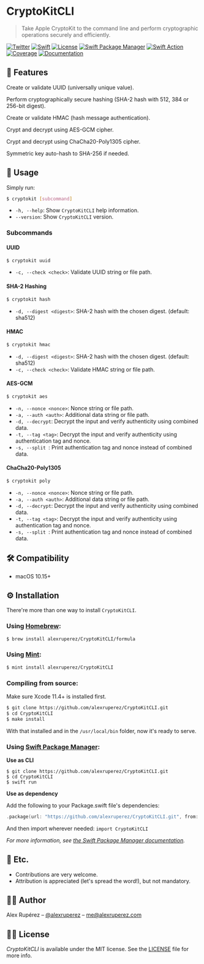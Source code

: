# CryptoKitCLI
> Take Apple CryptoKit to the command line and perform cryptographic operations securely and efficiently.

[![Twitter](https://img.shields.io/badge/contact-%40alexruperez-blue)](http://twitter.com/alexruperez)
[![Swift](https://img.shields.io/badge/swift-5-orange)](https://swift.org)
[![License](https://img.shields.io/github/license/alexruperez/CryptoKitCLI)](LICENSE)
[![Swift Package Manager](https://img.shields.io/badge/Swift%20Package%20Manager-compatible-4BC51D.svg?style=flat)](https://swift.org/package-manager)
[![Swift Action](https://github.com/alexruperez/CryptoKitCLI/workflows/Swift/badge.svg)](https://github.com/alexruperez/CryptoKitCLI/actions)
[![Coverage](https://codecov.io/gh/alexruperez/CryptoKitCLI/branch/master/graph/badge.svg)](https://codecov.io/gh/alexruperez/CryptoKitCLI)
[![Documentation](https://alexruperez.github.io/CryptoKitCLI/badge.svg)](https://alexruperez.github.io/CryptoKitCLI)

## 🌟 Features

Create or validate UUID (universally unique value).

Perform cryptographically secure hashing (SHA-2  hash with 512, 384 or 256-bit digest).

Create or validate HMAC (hash message authentication).

Crypt and decrypt using AES-GCM cipher.

Crypt and decrypt using ChaCha20-Poly1305 cipher.

Symmetric key auto-hash to SHA-256 if needed.

## 🐒 Usage

Simply run:

```sh
$ cryptokit [subcommand]
```

* `-h, --help`: Show `CryptoKitCLI` help information.
* `--version`: Show `CryptoKitCLI` version.

### Subcommands

#### UUID

```sh
$ cryptokit uuid
```

* `-c, --check <check>`: Validate UUID string or file path.
  
#### SHA-2 Hashing

```sh
$ cryptokit hash
```

* `-d, --digest <digest>`: SHA-2 hash with the chosen digest. (default: sha512)

#### HMAC

```sh
$ cryptokit hmac
```

* `-d, --digest <digest>`: SHA-2 hash with the chosen digest. (default: sha512)
* `-c, --check <check>`: Validate HMAC string or file path.

#### AES-GCM

```sh
$ cryptokit aes
```

* `-n, --nonce <nonce>`: Nonce string or file path.
* `-a, --auth <auth>`: Additional data string or file path.
* `-d, --decrypt`: Decrypt the input and verify authenticity using combined data.
* `-t, --tag <tag>`: Decrypt the input and verify authenticity using authentication tag and nonce.
* `-s, --split `: Print authentication tag and nonce instead of combined data.

#### ChaCha20-Poly1305

```sh
$ cryptokit poly
```

* `-n, --nonce <nonce>`: Nonce string or file path.
* `-a, --auth <auth>`: Additional data string or file path.
* `-d, --decrypt`: Decrypt the input and verify authenticity using combined data.
* `-t, --tag <tag>`: Decrypt the input and verify authenticity using authentication tag and nonce.
* `-s, --split `: Print authentication tag and nonce instead of combined data.

## 🛠 Compatibility

- macOS 10.15+

## ⚙️ Installation

There're more than one way to install `CryptoKitCLI`.

### Using [Homebrew](https://brew.sh):

```sh
$ brew install alexruperez/CryptoKitCLI/formula
```

### Using [Mint](https://github.com/yonaskolb/mint):

```sh
$ mint install alexruperez/CryptoKitCLI
```

### Compiling from source:

Make sure Xcode 11.4+ is installed first.

```sh
$ git clone https://github.com/alexruperez/CryptoKitCLI.git
$ cd CryptoKitCLI
$ make install
```

With that installed and in the `/usr/local/bin` folder, now it's ready to serve.

### Using [Swift Package Manager](https://github.com/apple/swift-package-manager):

**Use as CLI**

```shell
$ git clone https://github.com/alexruperez/CryptoKitCLI.git
$ cd CryptoKitCLI
$ swift run
```

**Use as dependency**

Add the following to your Package.swift file's dependencies:

```swift
.package(url: "https://github.com/alexruperez/CryptoKitCLI.git", from: "0.1.0")
```

And then import wherever needed: `import CryptoKitCLI`

*For more information, see [the Swift Package Manager documentation](https://github.com/apple/swift-package-manager/tree/master/Documentation).*

## 🍻 Etc.

- Contributions are very welcome.
- Attribution is appreciated (let's spread the word!), but not mandatory.

## 👨‍💻 Author

Alex Rupérez – [@alexruperez](https://twitter.com/alexruperez) – me@alexruperez.com

## 👮‍♂️ License

*CryptoKitCLI* is available under the MIT license. See the [LICENSE](LICENSE) file for more info.
